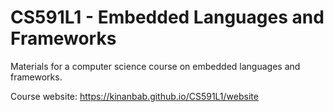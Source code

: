 # CS591L1 - Embedded Languages and Frameworks
Materials for a computer science course on embedded languages and frameworks.

Course website: https://kinanbab.github.io/CS591L1/website
